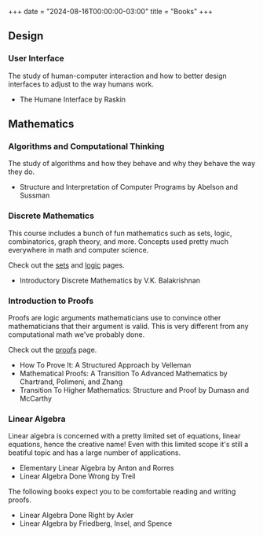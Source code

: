 +++
date = "2024-08-16T00:00:00-03:00"
title = "Books"
+++

## Design

### User Interface

The study of human-computer interaction and how to better design interfaces to adjust to the way humans work.

- The Humane Interface by Raskin

## Mathematics

### Algorithms and Computational Thinking

The study of algorithms and how they behave and why they behave the way they do.

- Structure and Interpretation of Computer Programs by Abelson and Sussman

### Discrete Mathematics

This course includes a bunch of fun mathematics such as sets, logic, combinatorics, graph theory, and more. Concepts used pretty much everywhere in math and computer science.

Check out the [sets](/wiki/sets) and [logic](/wiki/logic) pages.

- Introductory Discrete Mathematics by V.K. Balakrishnan

### Introduction to Proofs

Proofs are logic arguments mathematicians use to convince other mathematicians that their argument is valid. This is very different from any computational math we've probably done.

Check out the [proofs](/wiki/proofs) page.

- How To Prove It: A Structured Approach by Velleman
- Mathematical Proofs: A Transition To Advanced Mathematics by Chartrand, Polimeni, and Zhang
- Transition To Higher Mathematics: Structure and Proof by Dumasn and McCarthy

### Linear Algebra

Linear algebra is concerned with a pretty limited set of equations, linear equations, hence the creative name!
Even with this limited scope it's still a beatiful topic and has a large number of applications.

- Elementary Linear Algebra by Anton and Rorres
- Linear Algebra Done Wrong by Treil

The following books expect you to be comfortable reading and writing proofs.

- Linear Algebra Done Right by Axler
- Linear Algebra by Friedberg, Insel, and Spence
